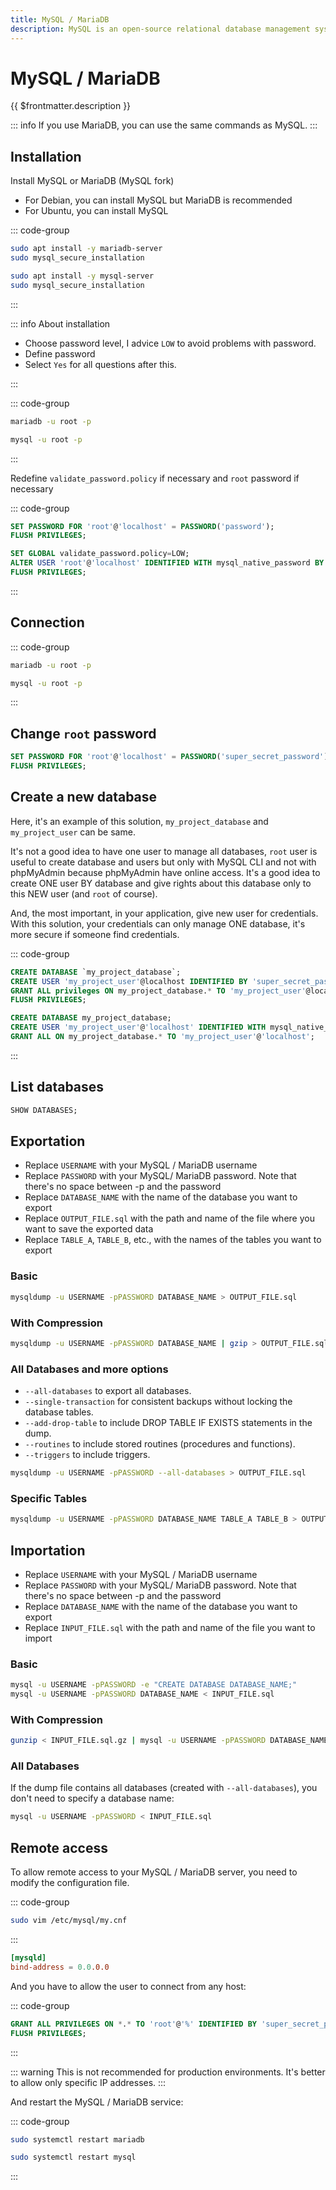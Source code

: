 ```yaml
---
title: MySQL / MariaDB
description: MySQL is an open-source relational database management system. MariaDB is a community-developed, commercially supported fork of the MySQL relational database management system.
---
```


# MySQL / MariaDB

{{ $frontmatter.description }}

::: info
If you use MariaDB, you can use the same commands as MySQL.
:::

## Installation

Install MySQL or MariaDB (MySQL fork)

- For Debian, you can install MySQL but MariaDB is recommended
- For Ubuntu, you can install MySQL

::: code-group

```sh [Debian]
sudo apt install -y mariadb-server
sudo mysql_secure_installation
```

```sh [Ubuntu]
sudo apt install -y mysql-server
sudo mysql_secure_installation
```

:::

::: info About installation

- Choose password level, I advice `LOW` to avoid problems with password.
- Define password
- Select `Yes` for all questions after this.

:::

::: code-group

```sh [MariaDB]
mariadb -u root -p
```

```sh [MySQL]
mysql -u root -p
```

:::

Redefine `validate_password.policy` if necessary and `root` password if necessary

::: code-group

```sql [MariaDB]
SET PASSWORD FOR 'root'@'localhost' = PASSWORD('password');
FLUSH PRIVILEGES;
```

```sql [MySQL]
SET GLOBAL validate_password.policy=LOW;
ALTER USER 'root'@'localhost' IDENTIFIED WITH mysql_native_password BY 'super_secret_password';
FLUSH PRIVILEGES;
```

:::

## Connection

::: code-group

```sh [MariaDB]
mariadb -u root -p
```

```sh [MySQL]
mysql -u root -p
```

:::

## Change `root` password

```sql
SET PASSWORD FOR 'root'@'localhost' = PASSWORD('super_secret_password');
FLUSH PRIVILEGES;
```

## Create a new database

Here, it's an example of this solution, `my_project_database` and `my_project_user` can be same.

It's not a good idea to have one user to manage all databases, `root` user is useful to create database and users but only with MySQL CLI and not with phpMyAdmin because phpMyAdmin have online access. It's a good idea to create ONE user BY database and give rights about this database only to this NEW user (and `root` of course).

And, the most important, in your application, give new user for credentials. With this solution, your credentials can only manage ONE database, it's more secure if someone find credentials.

::: code-group

```sql [MariaDB]
CREATE DATABASE `my_project_database`;
CREATE USER 'my_project_user'@localhost IDENTIFIED BY 'super_secret_password';
GRANT ALL privileges ON my_project_database.* TO 'my_project_user'@localhost;
FLUSH PRIVILEGES;
```

```sql [MySQL]
CREATE DATABASE my_project_database;
CREATE USER 'my_project_user'@'localhost' IDENTIFIED WITH mysql_native_password BY 'secret_password';
GRANT ALL ON my_project_database.* TO 'my_project_user'@'localhost';
```

:::

## List databases

```sql
SHOW DATABASES;
```

## Exportation

- Replace `USERNAME` with your MySQL / MariaDB username
- Replace `PASSWORD` with your MySQL/ MariaDB password. Note that there's no space between -p and the password
- Replace `DATABASE_NAME` with the name of the database you want to export
- Replace `OUTPUT_FILE.sql` with the path and name of the file where you want to save the exported data
- Replace `TABLE_A`, `TABLE_B`, etc., with the names of the tables you want to export

### Basic

```sh
mysqldump -u USERNAME -pPASSWORD DATABASE_NAME > OUTPUT_FILE.sql
```

### With Compression

```sh
mysqldump -u USERNAME -pPASSWORD DATABASE_NAME | gzip > OUTPUT_FILE.sql.gz
```

### All Databases and more options

- `--all-databases` to export all databases.
- `--single-transaction` for consistent backups without locking the database tables.
- `--add-drop-table` to include DROP TABLE IF EXISTS statements in the dump.
- `--routines` to include stored routines (procedures and functions).
- `--triggers` to include triggers.

```sh
mysqldump -u USERNAME -pPASSWORD --all-databases > OUTPUT_FILE.sql
```

### Specific Tables

```sh
mysqldump -u USERNAME -pPASSWORD DATABASE_NAME TABLE_A TABLE_B > OUTPUT_FILE.sql
```

## Importation

- Replace `USERNAME` with your MySQL / MariaDB username
- Replace `PASSWORD` with your MySQL/ MariaDB password. Note that there's no space between -p and the password
- Replace `DATABASE_NAME` with the name of the database you want to export
- Replace `INPUT_FILE.sql` with the path and name of the file you want to import

### Basic

```sh
mysql -u USERNAME -pPASSWORD -e "CREATE DATABASE DATABASE_NAME;"
mysql -u USERNAME -pPASSWORD DATABASE_NAME < INPUT_FILE.sql
```

### With Compression

```sh
gunzip < INPUT_FILE.sql.gz | mysql -u USERNAME -pPASSWORD DATABASE_NAME
```

### All Databases

If the dump file contains all databases (created with `--all-databases`), you don't need to specify a database name:

```sh
mysql -u USERNAME -pPASSWORD < INPUT_FILE.sql
```

## Remote access

To allow remote access to your MySQL / MariaDB server, you need to modify the configuration file.

::: code-group

```sh [MariaDB]
sudo vim /etc/mysql/my.cnf
```

:::

```sh:/etc/mysql/my.cnf
[mysqld]
bind-address = 0.0.0.0
```

And you have to allow the user to connect from any host:

::: code-group

```sql [MariaDB]
GRANT ALL PRIVILEGES ON *.* TO 'root'@'%' IDENTIFIED BY 'super_secret_password' WITH GRANT OPTION;
FLUSH PRIVILEGES;
```

:::

::: warning
This is not recommended for production environments. It's better to allow only specific IP addresses.
:::

And restart the MySQL / MariaDB service:

::: code-group

```sh [MariaDB]
sudo systemctl restart mariadb
```

```sh [MySQL]
sudo systemctl restart mysql
```

:::
